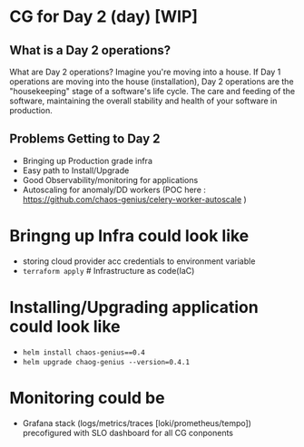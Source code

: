 # CG for Day 2 (day) [WIP]



## What is a Day 2 operations?


What are Day 2 operations? Imagine you're moving into a house. If Day 1 operations are moving into the house (installation), Day 2 operations are the "housekeeping" stage of a software's life cycle. The care and feeding of the software, maintaining the overall stability and health of your software in production.


## Problems Getting to Day 2

- Bringing up Production grade infra
- Easy path to Install/Upgrade
- Good Observability/monitoring for applications
- Autoscaling for anomaly/DD workers (POC here : https://github.com/chaos-genius/celery-worker-autoscale )


# Bringng up Infra could look like
- storing cloud provider acc credentials to environment variable
- `terraform apply` # Infrastructure as code(IaC) 

# Installing/Upgrading application could look like 

- `helm install chaos-genius==0.4`
- `helm upgrade chaog-genius --version=0.4.1`


# Monitoring could be 
- Grafana stack (logs/metrics/traces [loki/prometheus/tempo]) precofigured with SLO dashboard for all CG conponents